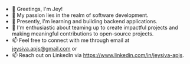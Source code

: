 - 👋 Greetings, I'm Jey!
- 👀 My passion lies in the realm of software development.
- 🌱 Presently, I'm learning and building backend applications.
- 💞️ I'm enthusiastic about teaming up to create impactful projects and making meaningful contributions to open-source projects.
- 📫 Feel free to connect with me through email at jeysiva.apjs@gmail.com or
- 📫 Reach out on LinkedIn via https://www.linkedin.com/in/jeysiva-apjs.

<!---
Jeysiva-apjs/Jeysiva-apjs is a ✨ special ✨ repository because its `README.md` (this file) appears on your GitHub profile.
You can click the Preview link to take a look at your changes.
--->
